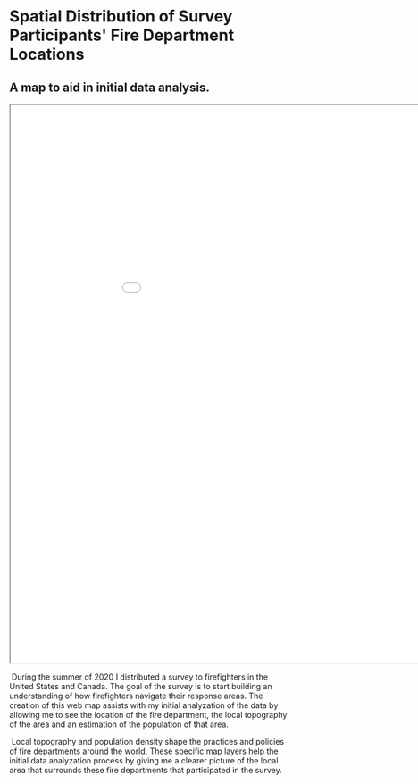 # Spatial Distribution of Survey Participants' Fire Department Locations

## A map to aid in initial data analysis.

<iframe src=firedeptmap/index.html" width="1000" height="1000" frameboarder="0"></iframe>

​	During the summer of 2020 I distributed a survey to firefighters in the United States and Canada. The goal of the survey is to start building an understanding of how firefighters navigate their response areas. The creation of this web map assists with my initial analyzation of the data by allowing me to see the location of the fire department, the local topography of the area and an estimation of the population of that area. 

​	Local topography and population density shape the practices and policies of fire departments around the world. These specific map layers help the initial data analyzation process by giving me a clearer picture of the local area that surrounds these fire departments that participated in the survey. 